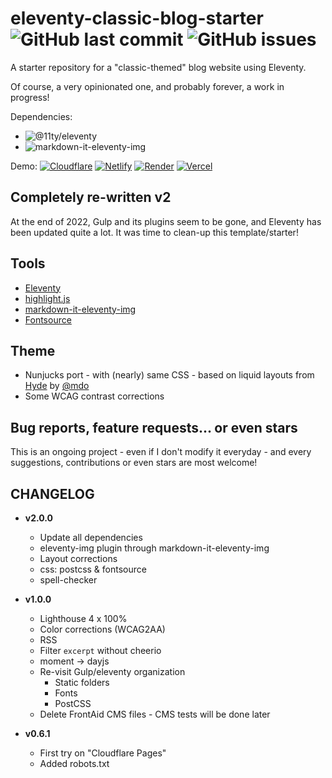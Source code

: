 # eleventy-classic-blog-starter  ![GitHub last commit](https://img.shields.io/github/last-commit/tigersway/eleventy-classic-blog-starter?style=flat-square) ![GitHub issues](https://img.shields.io/github/issues/tigersway/eleventy-classic-blog-starter?style=flat-square)

A starter repository for a "classic-themed" blog website using Eleventy.

Of course, a very opinionated one, and probably forever, a work in progress!

Dependencies:

- ![@11ty/eleventy](https://img.shields.io/github/package-json/dependency-version/tigersway/eleventy-classic-blog-starter/dev/@11ty/eleventy)
- ![markdown-it-eleventy-img](https://img.shields.io/github/package-json/dependency-version/tigersway/eleventy-classic-blog-starter/dev/markdown-it-eleventy-img)

Demo: [![Cloudflare](https://img.shields.io/badge/Cloudflare_Pages--none?style=social&logo=cloudflare)](https://eleventy-classic-blog-starter.pages.dev/)
[![Netlify](https://img.shields.io/badge/Netlify--none?style=social&logo=netlify)](https://eleventy-classic-blog-starter.netlify.app/)
[![Render](https://img.shields.io/badge/Render--none?style=social&logo=eleventy&logoColor=46e3b7)](https://eleventy-classic-blog-starter.onrender.com/)
[![Vercel](https://img.shields.io/badge/Vercel--none?style=social&logo=vercel)](https://eleventy-classic-blog-starter.vercel.app/)

## Completely re-written v2

At the end of 2022, Gulp and its plugins seem to be gone, and Eleventy has been updated quite a lot.
It was time to clean-up this template/starter!

## Tools

- [Eleventy](https://www.11ty.dev/)
- [highlight.js](https://highlightjs.org/)
- [markdown-it-eleventy-img](https://github.com/solution-loisir/markdown-it-eleventy-img)
- [Fontsource](https://fontsource.org/)

## Theme

- Nunjucks port - with (nearly) same CSS - based on liquid layouts from [Hyde](https://hyde.getpoole.com/) by [@mdo](https://twitter.com/mdo)
- Some WCAG contrast corrections

## Bug reports, feature requests... or even stars

This is an ongoing project - even if I don't modify it everyday - and every suggestions, contributions or even stars are most welcome!

## CHANGELOG

- **v2.0.0**
  - Update all dependencies
  - eleventy-img plugin through markdown-it-eleventy-img
  - Layout corrections
  - css: postcss & fontsource
  - spell-checker

- **v1.0.0**
  - Lighthouse 4 x 100%
  - Color corrections (WCAG2AA)
  - RSS
  - Filter `excerpt` without cheerio
  - moment -> dayjs
  - Re-visit Gulp/eleventy organization
    - Static folders
    - Fonts
    - PostCSS
  - Delete FrontAid CMS files - CMS tests will be done later

- **v0.6.1**
  - First try on "Cloudflare Pages"
  - Added robots.txt
